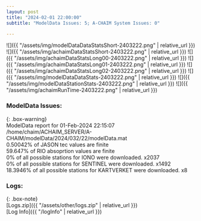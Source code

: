 ```yaml
---
layout: post
title: "2024-02-01 22:00:00"
subtitle: "ModelData Issues: 5; A-CHAIM System Issues: 0"

---
```


![]({{ "/assets/img/modelDataDataStatsShort-2403222.png" | relative_url }})
![]({{ "/assets/img/achaimDataStatsShort-2403222.png" | relative_url }})
![]({{ "/assets/img/achaimDataStatsLong00-2403222.png" | relative_url }})
![]({{ "/assets/img/achaimDataStatsLong01-2403222.png" | relative_url }})
![]({{ "/assets/img/achaimDataStatsLong02-2403222.png" | relative_url }})
![]({{ "/assets/img/modelDataDataStats-2403222.png" | relative_url }})
![]({{ "/assets/img/modelDataStationStats-2403222.png" | relative_url }})
![]({{ "/assets/img/achaimRunTime-2403222.png" | relative_url }})


### ModelData Issues:  
  
{: .box-warning}  
 ModelData report for 01-Feb-2024 22:15:07   
 /home/chaim/ACHAIM_SERVER/A-CHAIM/modelData/2024/032/22/modelData.mat   
 0.50042% of JASON tec values are finite   
 59.647% of RIO absoprtion values are finite   
 0% of all possible stations for IONO were downloaded. x2037   
 0% of all possible stations for SENTINEL were downloaded. x1492   
 18.3946% of all possible stations for KARTVERKET were downloaded. x8   
  


### Logs:  
  
{: .box-note}  
[Logs.zip]({{ "/assets/other/logs.zip" | relative_url }})  
[Log Info]({{ "/logInfo" | relative_url }})  
